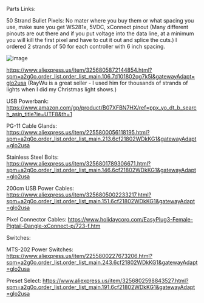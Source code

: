 Parts Links:

50 Strand Bullet Pixels:
No mater where you buy them or what spacing you use, make sure you get WS281x, 5VDC, xConnect pinout (Many different pinouts are out there and if you put voltage into the data line, at a minimum you will kill the first pixel and have to cut it out and splice the cuts.) I ordered 2 strands of 50 for each controller with 6 inch spacing.

![image](https://github.com/GitYaSome/HTW-Pixel-Controllers/assets/18668499/7c38b8a5-b216-4c9c-a31c-30016f4de856)

  https://www.aliexpress.us/item/3256805872144854.html?spm=a2g0o.order_list.order_list_main.106.7d101802qg7k5l&gatewayAdapt=glo2usa (RayWu is a great seller - I used him for thousands of strands of lights when I did my Christmas light shows.)
  
    
USB Powerbank:
  https://www.amazon.com/gp/product/B07XFBN7HX/ref=ppx_yo_dt_b_search_asin_title?ie=UTF8&th=1
    
PG-11 Cable Glands:
  https://www.aliexpress.us/item/2255800056118195.html?spm=a2g0o.order_list.order_list_main.213.6cf21802WDkKG1&gatewayAdapt=glo2usa
   

Stainless Steel Bolts:
  https://www.aliexpress.us/item/3256801789306671.html?spm=a2g0o.order_list.order_list_main.146.6cf21802WDkKG1&gatewayAdapt=glo2usa
  
200cm USB Power Cables:
  https://www.aliexpress.us/item/3256805002233217.html?spm=a2g0o.order_list.order_list_main.151.6cf21802WDkKG1&gatewayAdapt=glo2usa

Pixel Connector Cables:
  https://www.holidaycoro.com/EasyPlug3-Female-Pigtail-Dangle-xConnect-p/723-f.htm 

Switches:

MTS-202 Power Switches:
  https://www.aliexpress.us/item/2255800227673206.html?spm=a2g0o.order_list.order_list_main.243.6cf21802WDkKG1&gatewayAdapt=glo2usa
    
Preset Select:
  https://www.aliexpress.us/item/3256802598843527.html?spm=a2g0o.order_list.order_list_main.191.6cf21802WDkKG1&gatewayAdapt=glo2usa
    
